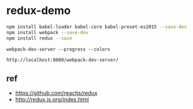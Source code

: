 # redux-demo

~~~sh
npm install babel-loader babel-core babel-preset-es2015 --save-dev
npm install webpack --save-dev
npm install redux --save
~~~

	webpack-dev-server --progress --colors

	http://localhost:8080/webpack-dev-server/

## ref
-	https://github.com/reactjs/redux
-	http://redux.js.org/index.html